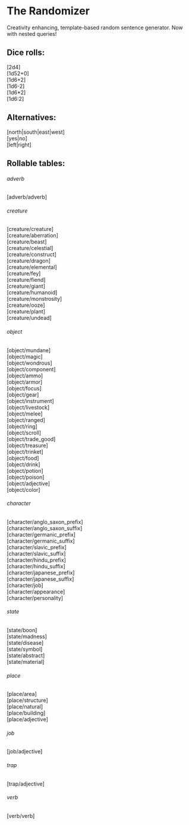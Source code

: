 # The Randomizer
Creativity enhancing, template-based random sentence generator. Now with nested queries!

## Dice rolls:
[2d4]\
[1d52+0]\
[1d6+2]\
[1d6-2]\
[1d6*2]\
[1d6:2]

## Alternatives:
[north|south|east|west]\
[yes|no]\
[left|right]

## Rollable tables:

###### adverb
[adverb/adverb]

###### creature
[creature/creature]\
[creature/aberration]\
[creature/beast]\
[creature/celestial]\
[creature/construct]\
[creature/dragon]\
[creature/elemental]\
[creature/fey]\
[creature/fiend]\
[creature/giant]\
[creature/humanoid]\
[creature/monstrosity]\
[creature/ooze]\
[creature/plant]\
[creature/undead]

###### object
[object/mundane]\
[object/magic]\
[object/wondrous]\
[object/component]\
[object/ammo]\
[object/armor]\
[object/focus]\
[object/gear]\
[object/instrument]\
[object/livestock]\
[object/melee]\
[object/ranged]\
[object/ring]\
[object/scroll]\
[object/trade_good]\
[object/treasure]\
[object/trinket]\
[object/food]\
[object/drink]\
[object/potion]\
[object/poison]\
[object/adjective]\
[object/color]

###### character
[character/anglo_saxon_prefix]\
[character/anglo_saxon_suffix]\
[character/germanic_prefix]\
[character/germanic_suffix]\
[character/slavic_prefix]\
[character/slavic_suffix]\
[character/hindu_prefix]\
[character/hindu_suffix]\
[character/japanese_prefix]\
[character/japanese_suffix]\
[character/job]\
[character/appearance]\
[character/personality]

###### state
[state/boon]\
[state/madness]\
[state/disease]\
[state/symbol]\
[state/abstract]\
[state/material]

###### place
[place/area]\
[place/structure]\
[place/natural]\
[place/building]\
[place/adjective]

###### job
[job/adjective]

###### trap
[trap/adjective]

###### verb
[verb/verb]

